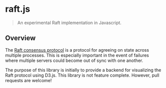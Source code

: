 raft.js
=======

> An experimental Raft implementation in Javascript.


## Overview

The [Raft consensus protocol](https://ramcloud.stanford.edu/wiki/download/attachments/11370504/raft.pdf) is a protocol for agreeing on state across multiple processes.
This is especially important in the event of failures where multiple servers could become out of sync with one another.

The purpose of this library is initially to provide a backend for visualizing the Raft protocol using D3.js.
This library is not feature complete.
However, pull requests are welcome!
